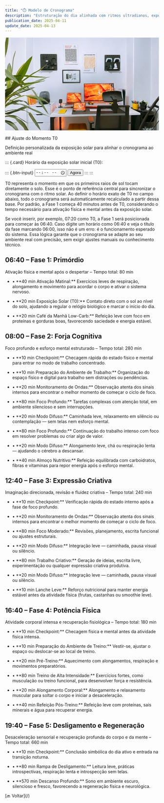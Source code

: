 ```yaml
---
title: "⏱️ Modelo de Cronograma"
description: "Estruturação do dia alinhada com ritmos ultradianos, exposição solar, checkpoints estratégicos e máxima performance cognitiva e física."
publication_date: 2025-04-11
update_date: 2025-04-13
---
```


![[Fonte: Afshin T2Y / Unsplash]](/assets/images/afshin-t2y-3_PVkGcXqgQ-unsplash.jpg "Imagem de capa")

<section class="section">
## Ajuste do Momento T0
<p class="text-small text-secondary">Definição personalizada da exposição solar para alinhar o cronograma ao ambiente real</p>

::: {.card}
<label for="start-time">Horário da exposição solar inicial (T0):</label>

::: {.btn-input}
<input type="time" id="start-time" />
<button id="now-btn">Agora</button>
:::
:::

<p class="text-small">T0 representa o momento em que os primeiros raios de sol tocam diretamente o solo. Esse é o ponto de referência central para sincronizar o cronograma com o ritmo solar. Ao definir o horário exato de T0 no campo abaixo, todo o cronograma será automaticamente recalculado a partir dessa base. Por padrão, a Fase 1 começa 40 minutos antes de T0, considerando o tempo necessário para ativação física e mental antes da exposição solar.</p>

<p class="text-small">Se você inserir, por exemplo, 07:20 como T0, a Fase 1 será posicionada para começar às 06:40. Caso digite um horário como 06:40 e veja o título da fase marcando 06:00, isso não é um erro: é o funcionamento esperado do sistema. Essa lógica garante que o cronograma se adapte ao seu ambiente real com precisão, sem exigir ajustes manuais ou conhecimento técnico.</p>

## <span class="schedule-time">06:40</span> – Fase 1: Primórdio
<p class="text-small text-secondary">Ativação física e mental após o despertar – Tempo total: 80 min</p>

- <p>• **40 min Ativação Matinal:** Exercícios leves de respiração, alongamento e movimento para acordar o corpo e ativar o sistema nervoso.</p>
- <p>• **20 min Exposição Solar (T0):** Contato direto com o sol ao nível do solo, ajudando a regular o relógio biológico e marcar o início do dia.</p>
- <p>• **20 min Café da Manhã Low-Carb:** Refeição leve com foco em proteínas e gorduras boas, favorecendo saciedade e energia estável.</p>

## <span class="schedule-time">08:00</span> – Fase 2: Forja Cognitiva
<p class="text-small text-secondary">Foco profundo e esforço mental estruturado – Tempo total: 280 min</p>

- <p>• **10 min Checkpoint:** Checagem rápida do estado físico e mental para entrar no modo de trabalho concentrado.</p>
- <p>• **10 min Preparação do Ambiente de Trabalho:** Organização do espaço físico e digital para trabalho sem distrações ou pendências.</p>
- <p>• **20 min Monitoramento de Ondas:** Observação atenta dos sinais internos para encontrar o melhor momento de começar o ciclo de foco.</p>
- <p>• **80 min Foco Profundo:** Tarefas complexas com atenção total, em ambiente silencioso e sem interrupções.</p>
- <p>• **20 min Modo Difuso:** Caminhada leve, relaxamento em silêncio ou contemplação — sem telas nem esforço mental.</p>
- <p>• **80 min Foco Profundo:** Continuação do trabalho intenso com foco em resolver problemas ou criar algo de valor.</p>
- <p>• **20 min Modo Difuso:** Alongamento leve, chá ou respiração lenta — ajudando o cérebro a descansar.</p>
- <p>• **40 min Almoço Nutritivo:** Refeição equilibrada com carboidratos, fibras e vitaminas para repor energia após o esforço mental.</p>

## <span class="schedule-time">12:40</span> – Fase 3: Expressão Criativa
<p class="text-small text-secondary">Imaginação direcionada, revisão e fluidez criativa – Tempo total: 240 min</p>

- <p>• **10 min Checkpoint:** Verificação rápida do estado interno após a fase de foco profundo.</p>
- <p>• **20 min Monitoramento de Ondas:** Observação atenta dos sinais internos para encontrar o melhor momento de começar o ciclo de foco.</p>
- <p>• **80 min Foco Moderado:** Revisões, planejamento, escrita funcional ou ajustes estruturais.</p>
- <p>• **20 min Modo Difuso:** Integração leve — caminhada, pausa visual ou silêncio.</p>
- <p>• **80 min Trabalho Criativo:** Geração de ideias, escrita livre, experimentação ou qualquer expressão criativa produtiva.</p>
- <p>• **20 min Modo Difuso:** Integração leve — caminhada, pausa visual ou silêncio.</p>
- <p>• **10 min Lanche Leve:** Reforço nutricional para manter energia estável antes da atividade física (frutas, castanhas ou smoothie leve).</p>

## <span class="schedule-time">16:40</span> – Fase 4: Potência Física
<p class="text-small text-secondary">Atividade corporal intensa e recuperação fisiológica – Tempo total: 180 min</p>

- <p>• **10 min Checkpoint:** Checagem física e mental antes da atividade física intensa.</p>
- <p>• **10 min Preparação do Ambiente de Treino:** Vestir-se, ajustar o espaço ou deslocar-se ao local de treino.</p>
- <p>• **20 min Pré-Treino:** Aquecimento com alongamentos, respiração e movimentos preparatórios.</p>
- <p>• **80 min Treino de Alta Intensidade:** Exercícios fortes, como musculação ou treino funcional, para desenvolver força e resistência.</p>
- <p>• **20 min Alongamento Corporal:** Alongamento e relaxamento muscular para soltar o corpo e iniciar a desaceleração.</p>
- <p>• **40 min Refeição Pós-Treino:** Refeição leve com proteínas, sais minerais e água para recuperar energia.</p>

## <span class="schedule-time">19:40</span> – Fase 5: Desligamento e Regeneração
<p class="text-small text-secondary">Desaceleração sensorial e recuperação profunda do corpo e da mente – Tempo total: 660 min</p>

- <p>• **10 min Checkpoint:** Conclusão simbólica do dia ativo e entrada na transição noturna.</p>
- <p>• **80 min Rampa de Desligamento:** Leitura leve, práticas introspectivas, respiração lenta e introspecção sem telas.</p>
- <p>• **570 min Descanso Profundo:** Sono em ambiente escuro, silencioso e fresco, favorecendo a regeneração física e neurológica.</p>
</section>

<section class="section text-center">[🔙 Voltar](/)</section>
